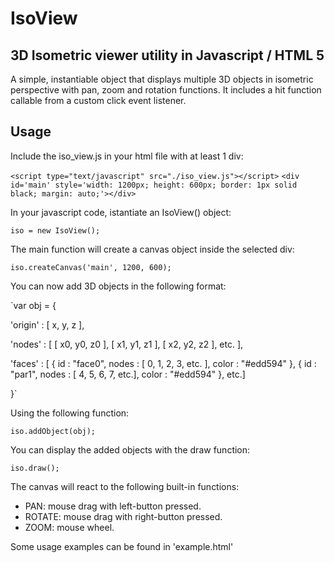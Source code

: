 # IsoView
## 3D Isometric viewer utility in Javascript / HTML 5

A simple, instantiable object that displays multiple 3D objects in isometric perspective with pan, zoom and rotation functions. It includes a hit function callable from a custom click event listener.

## Usage
Include the iso_view.js in your html file with at least 1 div:

`<script type="text/javascript" src="./iso_view.js"></script>`
`<div id='main' style='width: 1200px; height: 600px; border: 1px solid black; margin: auto;'></div>`

In your javascript code, istantiate an IsoView() object:

`iso = new IsoView();`

The main function will create a canvas object inside the selected div:

`iso.createCanvas('main', 1200, 600);`

You can now add 3D objects in the following format:

`var obj = {

'origin' : [ x, y, z ],

'nodes' : [ [ x0, y0, z0 ], [ x1, y1, z1 ], [ x2, y2, z2 ], etc. ],

'faces' : [
{
	id : "face0",
	nodes : [ 0, 1, 2, 3, etc. ],
	color : "#edd594"
}, {
	id : "par1",
	nodes : [ 4, 5, 6, 7, etc.],
	color : "#edd594"
},
etc.]

}`
 
 Using the following function:
 
 `iso.addObject(obj);`
 
 You can display the added objects with the draw function:
 
 `iso.draw();`
 
 The canvas will react to the following built-in functions:
 - PAN: mouse drag with left-button pressed.
 - ROTATE: mouse drag with right-button pressed.
 - ZOOM: mouse wheel.
 
 Some usage examples can be found in 'example.html'
